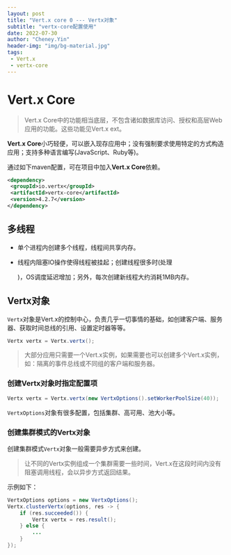 ```yaml
---
layout: post
title: "Vert.x core 0 --- Vertx对象"
subtitle: "vertx-core配置使用"
date: 2022-07-30
author: "Cheney.Yin"
header-img: "img/bg-material.jpg"
tags:
 - Vert.x
 - vertx-core
---
```


# Vert.x Core

> Vert.x Core中的功能相当底层，不包含诸如数据库访问、授权和高层Web应用的功能。这些功能见Vert.x ext。

**Vert.x Core**小巧轻便，可以嵌入现存应用中；没有强制要求使用特定的方式构造应用；支持多种语言编写(JavaScript、Ruby等)。

通过如下maven配置，可在项目中加入**Vert.x Core**依赖。

```xml
<dependency>
 <groupId>io.vertx</groupId>
 <artifactId>vertx-core</artifactId>
 <version>4.2.7</version>
</dependency>
```

## 多线程

- 单个进程内创建多个线程，线程间共享内存。

- 线程内阻塞IO操作使得线程被挂起；创建线程很多时(处理

  [C10K问题]: https://en.wikipedia.org/wiki/C10k_problem

  )，OS调度延迟增加；另外，每次创建新线程大约消耗1MB内存。


## Vertx对象

`Vertx`对象是Vert.x的控制中心，负责几乎一切事情的基础，如创建客户端、服务器、获取时间总线的引用、设置定时器等等。

```java
Vertx vertx = Vertx.vertx();
```

> 大部分应用只需要一个Vert.x实例，如果需要也可以创建多个Vert.x实例，如：隔离的事件总线或不同组的客户端和服务器。

### 创建Vertx对象时指定配置项

```java
Vertx vertx = Vertx.vertx(new VertxOptions().setWorkerPoolSize(40));
```

`VertxOptions`对象有很多配置，包括集群、高可用、池大小等。

### 创建集群模式的Vertx对象

创建集群模式`Vertx`对象一般需要异步方式来创建。

> 让不同的Vertx实例组成一个集群需要一些时间，Vert.x在这段时间内没有阻塞调用线程，会以异步方式返回结果。

示例如下：

```java
VertxOptions options = new VertxOptions();
Vertx.clusterVertx(options, res -> {
    if (res.succeeded()) {
        Vertx vertx = res.result();
    } else {
        ...
    }
});
```